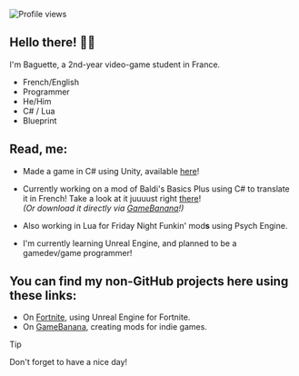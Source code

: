 ![Profile views](https://komarev.com/ghpvc/?username=Baguette555&color=45ad64&style=for-the-badge)

## Hello there! 👋👋
I'm Baguette, a 2nd-year video-game student in France.
- French/English
- Programmer
- He/Him
- C# / Lua
- Blueprint

## Read, me:
- Made a game in C# using Unity, available [here](https://maxibaguette.itch.io/unknown-places)!
- Currently working on a mod of Baldi's Basics Plus using C# to translate it in French! Take a look at it juuuust right [there](https://github.com/Baguette555/BBPlusFrench)!  
  *(Or download it directly via [GameBanana](https://gamebanana.com/wips/77850)!)*
- Also working in Lua for Friday Night Funkin' mod**s** using Psych Engine.
  
- I'm currently learning Unreal Engine, and planned to be a gamedev/game programmer!

## You can find my non-GitHub projects here using these links:
- On [Fortnite](https://www.fortnite.com/@maxou-555), using Unreal Engine for Fortnite.
- On [GameBanana](https://gamebanana.com/members/1889927), creating mods for indie games.


> [!TIP]
> Don't forget to have a nice day!
